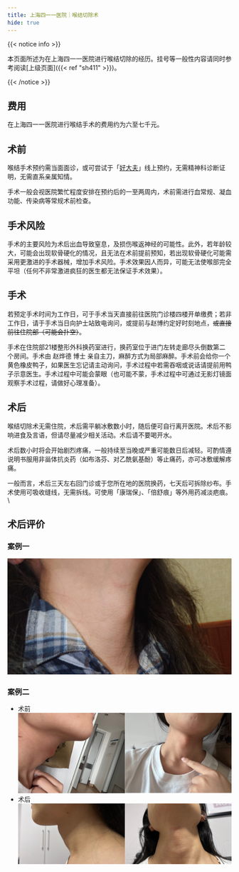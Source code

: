 ```yaml
---
title: 上海四一一医院｜喉结切除术
hide: true
---
```


{{< notice info >}}

本页面所述为在上海四一一医院进行喉结切除的经历。挂号等一般性内容请同时参考阅读[上级页面]({{< ref "sh411" >}})。

{{< /notice >}}

## 费用

在上海四一一医院进行喉结手术的费用约为六至七千元。

## 术前

喉结手术预约需当面面诊，或可尝试于「[好大夫]((https://www.haodf.com/doctor/6964528056.html))」线上预约，无需精神科诊断证明，无需直系亲属知情。

手术一般会视医院繁忙程度安排在预约后的一至两周内，术前需进行血常规、凝血功能、传染病等常规术前检查。

## 手术风险

手术的主要风险为术后出血导致窒息，及损伤喉返神经的可能性。此外，若年龄较大，可能会出现软骨硬化的情况，且无法在术前提前预知，若出现软骨硬化可能需采用更激进的手术器械，增加手术风险。手术效果因人而异，可能无法使喉部完全平坦（任何不非常激进疯狂的医生都无法保证手术效果）。

## 手术

若预定手术时间为工作日，可于手术当天直接前往医院门诊楼四楼开单缴费；若非工作日，请于手术当日向护士站致电询问，或提前与赵博约定好时刻地点，~~或直接前往住院部（可能会扑空）~~。

手术在住院部21楼整形外科换药室进行，换药室位于进门左转走廊尽头倒数第二个房间。手术由 赵烨德 博士 亲自主刀，麻醉方式为局部麻醉。手术前会给你一个黄色橡皮鸭子，如果医生忘记请主动询问，手术过程中若需吞咽或说话请提前用鸭子示意医生。手术过程中可能会蒙眼（也可能不蒙，手术过程中可通过无影灯镜面观察手术过程，请做好心理准备）。

## 术后

喉结切除术无需住院，术后需平躺冰敷数小时，随后便可自行离开医院。术后不影响进食及言语，但请尽量减少相关活动。术后请不要喝开水。

术后数小时将会开始剧烈疼痛，一般持续至当晚或严重可能数日后减轻。可酌情遵说明书服用非甾体抗炎药（如布洛芬、对乙酰氨基酚）等止痛药，亦可冰敷缓解疼痛。

一般而言，术后三天左右回门诊或于您所在地的医院换药，七天后可拆除纱布。手术使用可吸收缝线，无需拆线。可使用「康瑞保」、「倍舒痕」等外用药减淡疤痕。\

## 术后评价

### 案例一

![1](./1.jpg)

### 案例二

- 术前
    ![2-1](./2-1.jpg)
- 术后
    ![2-2](./2-2.jpg)
